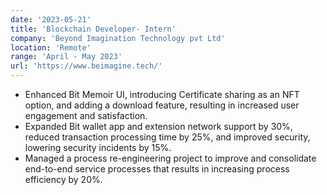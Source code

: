 ```yaml
---
date: '2023-05-21'
title: 'Blockchain Developer- Intern'
company: 'Beyond Imagination Technology pvt Ltd'
location: 'Remote'
range: 'April - May 2023'
url: 'https://www.beimagine.tech/'
---
```


- Enhanced Bit Memoir UI, introducing Certificate sharing as an NFT option, and adding a download feature, resulting in increased user engagement and satisfaction. 
- Expanded Bit wallet app and extension network support by 30%, reduced transaction processing time by 25%, and improved security, lowering security incidents by 15%. 
- Managed a process re-engineering project to improve and consolidate end-to-end service processes that results in increasing process efficiency by 20%.  